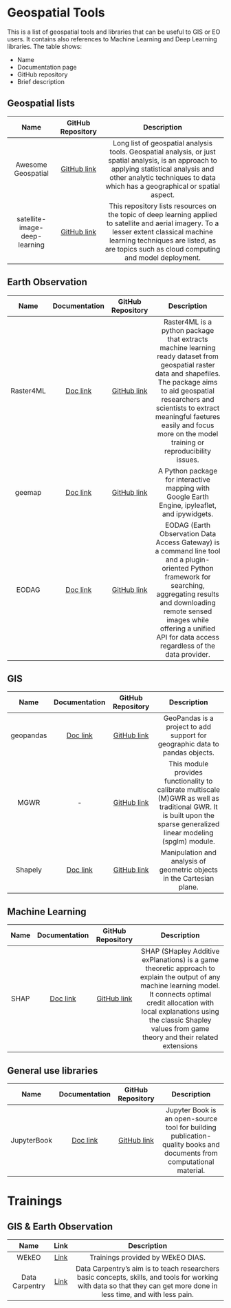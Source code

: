 # Geospatial Tools

This is a list of geospatial tools and libraries that can be useful to GIS or EO users. It contains also references to Machine Learning and Deep Learning libraries.
The table shows:
- Name
- Documentation page
- GitHub repository
- Brief description


## Geospatial lists

| Name | GitHub Repository | Description |
|:--------------------:|:-----------------------:|:-----------------:|
|Awesome Geospatial| <a href="https://github.com/sacridini/Awesome-Geospatial" target="_blank">GitHub link</a> | Long list of geospatial analysis tools. Geospatial analysis, or just spatial analysis, is an approach to applying statistical analysis and other analytic techniques to data which has a geographical or spatial aspect. |
|satellite-image-deep-learning| <a href="https://github.com/robmarkcole/satellite-image-deep-learning" target="_blank">GitHub link</a> | This repository lists resources on the topic of deep learning applied to satellite and aerial imagery. To a lesser extent classical machine learning techniques are listed, as are topics such as cloud computing and model deployment. |

## Earth Observation

| Name | Documentation | GitHub Repository | Description |
|:--------------------:|:-----------------------:|:-----------------:|:-----------------:|
|Raster4ML| <a href="https://raster4ml.readthedocs.io/" target="_blank">Doc link</a> | <a href="https://github.com/remotesensinglab/raster4ml" target="_blank">GitHub link</a> | Raster4ML is a python package that extracts machine learning ready dataset from geospatial raster data and shapefiles. The package aims to aid geospatial researchers and scientists to extract meaningful faetures easily and focus more on the model training or reproducibility issues. |
|geemap| <a href="https://geemap.org/" target="_blank">Doc link</a> | <a href="https://github.com/giswqs/geemap" target="_blank">GitHub link</a> | A Python package for interactive mapping with Google Earth Engine, ipyleaflet, and ipywidgets.|
|EODAG| <a href="https://eodag.readthedocs.io/en/latest/" target="_blank">Doc link</a> | <a href="https://github.com/CS-SI/eodag" target="_blank">GitHub link</a> | EODAG (Earth Observation Data Access Gateway) is a command line tool and a plugin-oriented Python framework for searching, aggregating results and downloading remote sensed images while offering a unified API for data access regardless of the data provider. |

## GIS

| Name | Documentation | GitHub Repository | Description |
|:--------------------:|:-----------------------:|:-----------------:|:-----------------:|
|geopandas| <a href="https://geopandas.org/en/stable/" target="_blank">Doc link</a> | <a href="https://github.com/geopandas/geopandas" target="_blank">GitHub link</a> | GeoPandas is a project to add support for geographic data to pandas objects. |
|MGWR| - | <a href="https://github.com/pysal/mgwr" target="_blank">GitHub link</a> | This module provides functionality to calibrate multiscale (M)GWR as well as traditional GWR. It is built upon the sparse generalized linear modeling (spglm) module. |
|Shapely| <a href="https://shapely.readthedocs.io/en/stable/manual.html/" target="_blank">Doc link</a> | <a href="https://github.com/shapely/shapely" target="_blank">GitHub link</a> | Manipulation and analysis of geometric objects in the Cartesian plane. |

## Machine Learning

| Name | Documentation | GitHub Repository | Description |
|:--------------------:|:-----------------------:|:-----------------:|:-----------------:|
|SHAP| <a href="https://shap.readthedocs.io/en/latest/index.html" target="_blank">Doc link</a> | <a href="https://github.com/slundberg/shap/blob/master/docs/index.rst" target="_blank">GitHub link</a> | SHAP (SHapley Additive exPlanations) is a game theoretic approach to explain the output of any machine learning model. It connects optimal credit allocation with local explanations using the classic Shapley values from game theory and their related extensions |


## General use libraries

| Name | Documentation | GitHub Repository | Description |
|:--------------------:|:-----------------------:|:-----------------:|:-----------------:|
|JupyterBook| <a href="https://jupyterbook.org/intro.html" target="_blank">Doc link</a> | <a href="https://github.com/executablebooks/jupyter-book" target="_blank">GitHub link</a> | Jupyter Book is an open-source tool for building publication-quality books and documents from computational material. |

# Trainings

## GIS & Earth Observation

| Name | Link | Description |
|:--------------------:|:-----------------------:|:-----------------:|
|WEkEO| <a href="https://github.com/wekeo" target="_blank">Link</a> | Trainings provided by WEkEO DIAS. |
|Data Carpentry| <a href="https://carpentries-incubator.github.io/geospatial-python/" target="_blank">Link</a> | Data Carpentry’s aim is to teach researchers basic concepts, skills, and tools for working with data so that they can get more done in less time, and with less pain. |